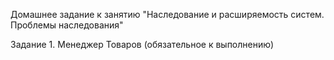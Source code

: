 Домашнее задание к занятию "Наследование и расширяемость систем. Проблемы наследования"

Задание 1. Менеджер Товаров (обязательное к выполнению)
